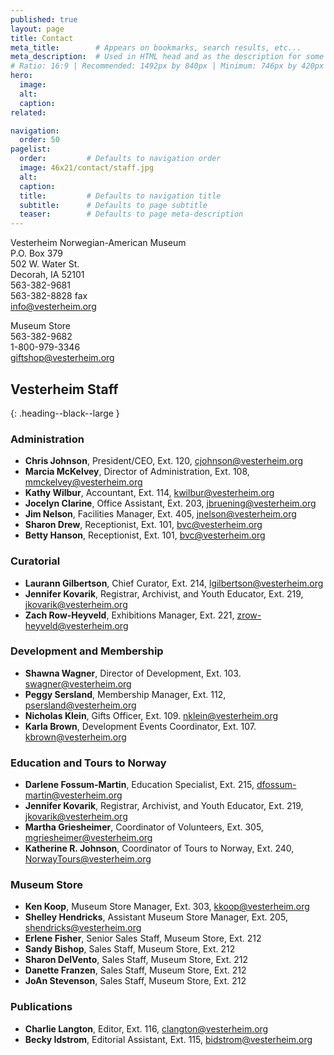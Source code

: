 ```yaml
---
published: true
layout: page
title: Contact
meta_title:        # Appears on bookmarks, search results, etc...
meta_description:  # Used in HTML head and as the description for some search engines
# Ratio: 16:9 | Recommended: 1492px by 840px | Minimum: 746px by 420px
hero:
  image:
  alt:
  caption:
related:

navigation:
  order: 50
pagelist:
  order:         # Defaults to navigation order
  image: 46x21/contact/staff.jpg
  alt: 
  caption:
  title:         # Defaults to navigation title
  subtitle:      # Defaults to page subtitle
  teaser:        # Defaults to page meta-description
---
```

Vesterheim Norwegian-American Museum <br />
P.O. Box 379 <br />
502 W. Water St. <br />
Decorah, IA 52101 <br />
563-382-9681 <br />
563-382-8828 fax <br />
[info@vesterheim.org](mailto:info@vesterheim.org)

Museum Store <br />
563-382-9682 <br />
1-800-979-3346 <br />
[giftshop@vesterheim.org](mailto:giftshop@vesterheim.org)

Vesterheim Staff
----------------
{: .heading--black--large }

### Administration

- **Chris Johnson**, President/CEO, Ext. 120, [cjohnson@vesterheim.org](mailto:cjohnson@vesterheim.org)
- **Marcia McKelvey**, Director of Administration, Ext. 108, [mmckelvey@vesterheim.org](mailto:mmckelvey@vesterheim.org)
- **Kathy Wilbur**, Accountant, Ext. 114, [kwilbur@vesterheim.org](mailto:kwilbur@vesterheim.org)
- **Jocelyn Clarine**, Office Assistant, Ext. 203, [jbruening@vesterheim.org](mailto:jbruening@vesterheim.org)
- **Jim Nelson**, Facilities Manager, Ext. 405, jnelson@vesterheim.org 
- **Sharon Drew**, Receptionist, Ext. 101, [bvc@vesterheim.org](mailto:bvc@vesterheim.org)
- **Betty Hanson**, Receptionist, Ext. 101, [bvc@vesterheim.org](mailto:bvc@vesterheim.org)

### Curatorial

- **Laurann Gilbertson**, Chief Curator, Ext. 214, [lgilbertson@vesterheim.org](mailto:lgilbertson@vesterheim.org)
- **Jennifer Kovarik**, Registrar, Archivist, and Youth Educator, Ext. 219, [jkovarik@vesterheim.org](mailto:jkovarik@vesterheim.org)
- **Zach Row-Heyveld**, Exhibitions Manager, Ext. 221, [zrow-heyveld@vesterheim.org](mailto:zrow-heyveld@vesterheim.org)

### Development and Membership
- **Shawna Wagner**, Director of Development, Ext. 103. [swagner@vesterheim.org](mailto:swagner@vesterheim.org)
- **Peggy Sersland**, Membership Manager, Ext. 112, [psersland@vesterheim.org](mailto:psersland@vesterheim.org)
- **Nicholas Klein**, Gifts Officer, Ext. 109. [nklein@vesterheim.org](mailto:nklein@vesterheim.org)
- **Karla Brown**, Development Events Coordinator, Ext. 107. [kbrown@vesterheim.org](mailto:kbrown@vesterheim.org)

### Education and Tours to Norway

- **Darlene Fossum-Martin**, Education Specialist, Ext. 215, [dfossum-martin@vesterheim.org](mailto:dfossum-martin@vesterheim.org)
- **Jennifer Kovarik**, Registrar, Archivist, and Youth Educator, Ext. 219, [jkovarik@vesterheim.org](mailto:jkovarik@vesterheim.org)
- **Martha Griesheimer**, Coordinator of Volunteers, Ext. 305, [mgriesheimer@vesterheim.org](mailto:mgriesheimer@vesterheim.org)
- **Katherine R. Johnson**, Coordinator of Tours to Norway, Ext. 240, [NorwayTours@vesterheim.org](mailto:NorwayTours@vesterheim.org)

### Museum Store

- **Ken Koop**, Museum Store Manager, Ext. 303, [kkoop@vesterheim.org](mailto:kkoop@vesterheim.org)
- **Shelley Hendricks**, Assistant Museum Store Manager, Ext. 205, [shendricks@vesterheim.org](mailto:shendricks@vesterheim.org)
- **Erlene Fisher**, Senior Sales Staff, Museum Store, Ext. 212
- **Sandy Bishop**, Sales Staff, Museum Store, Ext. 212
- **Sharon DelVento**, Sales Staff, Museum Store, Ext. 212
- **Danette Franzen**, Sales Staff, Museum Store, Ext. 212
- **JoAn Stevenson**, Sales Staff, Museum Store, Ext. 212


### Publications

- **Charlie Langton**, Editor, Ext. 116, [clangton@vesterheim.org](mailto:clangton@vesterheim.org)
- **Becky Idstrom**, Editorial Assistant, Ext. 115, [bidstrom@vesterheim.org](mailto:bidstrom@vesterheim.org)